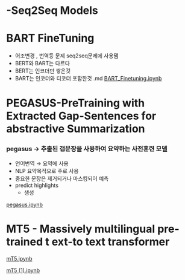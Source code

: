 # -Seq2Seq Models

# BART FineTuning

- 어조변경 , 번역등 문제 seq2seq문제에 사용됌
- BERT와 BART는 다르다
- BERT는 인코더만 쌓은것
- BART는 인코더와 디코더 포함한것
.md
[BART_Finetuning.ipynb](https://github.com/rlarlgnszx/AI_Study/blob/main/Hugging%20Face%20Model/-Seq2Seq%20Models/BART_Finetuning.ipynb)

# PEGASUS-PreTraining with Extracted Gap-Sentences for abstractive Summarization

### pegasus → 추출된 갭문장을 사용하여 요약하는 사전훈련 모델

- 언어번역 → 요약에 사용
- NLP 요약목적으로 주로 사용
- 중요한 문장은 제거되거나 마스킹되어 예측
- predict highlights
    - 생성

[pegasus.ipynb](https://github.com/rlarlgnszx/AI_Study/blob/main/Hugging%20Face%20Model/-Seq2Seq%20Models/pegasus.ipynb)

# MT5 - Massively multilingual pre-trained t ext-to text transformer

[mT5.ipynb](https://github.com/rlarlgnszx/AI_Study/blob/main/Hugging%20Face%20Model/-Seq2Seq%20Models/mT5.ipynb)

[mT5 (1).ipynb](https://github.com/rlarlgnszx/AI_Study/blob/main/Hugging%20Face%20Model/-Seq2Seq%20Models/mT5_(1).ipynb)